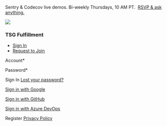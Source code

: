 Sentry & Codecov live demos. Bi-weekly Thursdays, 10 AM PT.
 [RSVP & ask anything.](https://sentry.io/resources/find-fix-test/)

![](https://s1.sentry-cdn.com/_static/8bb71ff4e5068115ebb2075dea5d20c0/sentry/images/logos/default-organization-logo.png)

### TSG Fulfillment

- [Sign In](https://tsg-fulfillment.sentry.io/auth/login/tsg-fulfillment/#login)
- [Request to Join](https://tsg-fulfillment.sentry.io/join-request/tsg-fulfillment/)

Account\*

Password\*

Sign In
[Lost your password?](https://tsg-fulfillment.sentry.io/account/recover/)

[Sign in with Google](https://tsg-fulfillment.sentry.io/identity/login/google/?referrer=login&href=http%3A%2F%2Ftsg-fulfillment.sentry.io%2Fauth%2Flogin%2Ftsg-fulfillment%2F)

[Sign in with GitHub](https://tsg-fulfillment.sentry.io/identity/login/github/?referrer=login&href=http%3A%2F%2Ftsg-fulfillment.sentry.io%2Fauth%2Flogin%2Ftsg-fulfillment%2F)

[Sign in with Azure DevOps](https://tsg-fulfillment.sentry.io/identity/login/vsts/?referrer=login&href=http%3A%2F%2Ftsg-fulfillment.sentry.io%2Fauth%2Flogin%2Ftsg-fulfillment%2F)

Register [Privacy Policy](https://sentry.io/privacy/)
